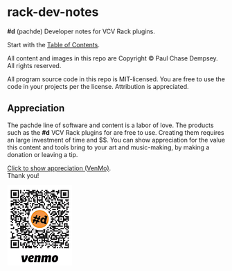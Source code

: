 # rack-dev-notes

**#d** (pachde) Developer notes for VCV Rack plugins.

Start with the [Table of Contents](./doc/index.md#dev-notes-for-vcv-rack).

All content and images in this repo are Copyright © Paul Chase Dempsey.
All rights reserved.

All program source code in this repo is MIT-licensed.
You are free to use the code in your projects per the license.
Attribution is appreciated.

## Appreciation

The pachde line of software and content is a labor of love. The products such as the **#d** VCV Rack plugins for are free to use.
Creating them requires an large investment of time and $$.
You can show appreciation for the value this content and tools bring to your art and music-making, by making a donation or leaving a tip.

[Click to show appreciation (VenMo)](https://venmo.com/u/pcdempsey). \
Thank you!

![Link to VenMo](./doc/assets/VenMo.png)